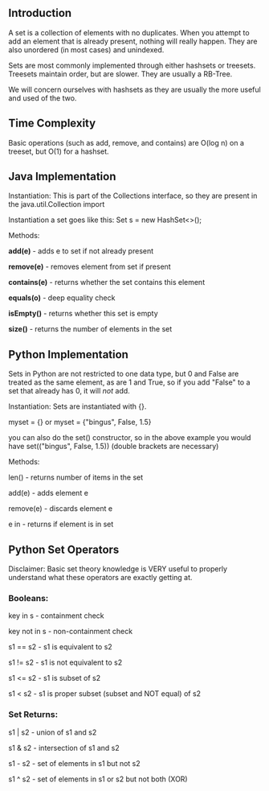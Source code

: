 ## Introduction
A set is a collection of elements with no duplicates. When you attempt to add an element that is already present, nothing will really happen. They are also unordered (in most cases) and unindexed.

Sets are most commonly implemented through either hashsets or treesets. Treesets maintain order, but are slower. They are usually a RB-Tree.

We will concern ourselves with hashsets as they are usually the more useful and used of the two. 

## Time Complexity
Basic operations (such as add, remove, and contains) are O(log n) on a treeset, but O(1) for a hashset. 

## Java Implementation
Instantiation: This is part of the Collections interface, so they are present in the java.util.Collection import

Instantiation a set goes like this: Set<Integer> s = new HashSet<>();

Methods: 

**add(e)** - adds e to set if not already present

**remove(e)** - removes element from set if present

**contains(e)** - returns whether the set contains this element

**equals(o)** - deep equality check

**isEmpty()** - returns whether this set is empty

**size()** - returns the number of elements in the set

## Python Implementation
Sets in Python are not restricted to one data type, but 0 and False are treated as the same element, as are 1 and True, so if you add "False" to a set that already has 0, it will *not* add.

Instantiation: Sets are instantiated with {}. 

myset = {} or myset = {"bingus", False, 1.5}

you can also do the set() constructor, so in the above example you would have set(("bingus", False, 1.5)) (double brackets are necessary)

Methods: 

len(<set>) - returns number of items in the set

add(e) - adds element e

remove(e) - discards element e

e in <set> - returns if element is in set

## Python Set Operators
Disclaimer: Basic set theory knowledge is VERY useful to properly understand what these operators are exactly getting at.

### Booleans: 

key in s - containment check

key not in s - non-containment check

s1 == s2 - s1 is equivalent to s2 

s1 != s2 - s1 is not equivalent to s2

s1 <= s2 - s1 is subset of s2

s1 < s2 - s1 is proper subset (subset and NOT equal) of s2


### Set Returns: 

s1 | s2 - union of s1 and s2

s1 & s2 - intersection of s1 and s2

s1 - s2 - set of elements in s1 but not s2

s1 ^ s2 - set of elements in s1 or s2 but not both (XOR)

